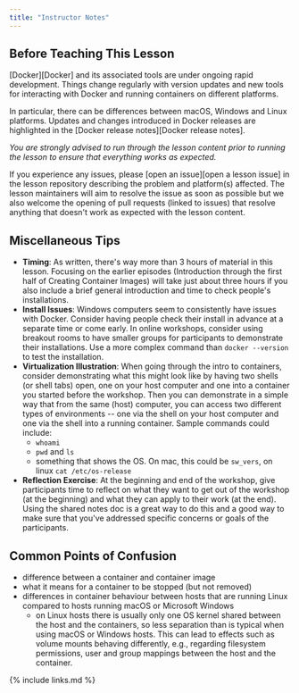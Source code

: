 ```yaml
---
title: "Instructor Notes"
---
```


## Before Teaching This Lesson

[Docker][Docker] and its associated tools are under ongoing rapid development. Things
change regularly with version updates and new tools for interacting with
Docker and running containers on different platforms.

In particular, there can be differences between macOS, Windows and Linux
platforms. Updates and changes introduced in Docker releases are highlighted
in the [Docker release notes][Docker release notes].

_You are strongly advised to run through the lesson content prior to running
the lesson to ensure that everything works as expected._

If you experience any issues, please [open an issue][open a lesson issue] in the lesson
repository describing the problem and platform(s) affected. The lesson maintainers will
aim to resolve the issue as soon as possible but we also welcome the opening
of pull requests (linked to issues) that resolve anything that doesn't work as
expected with the lesson content.

## Miscellaneous Tips

* **Timing**: As written, there's way more than 3 hours of material in this lesson.
Focusing on the earlier episodes (Introduction through the first half
of Creating Container Images) will take just about three hours if you
also include a brief general introduction and time to check people's
installations.
* **Install Issues**: Windows computers seem to consistently have issues with Docker.
Consider having people check their install in advance at a separate time or come early.
In online workshops, consider using breakout rooms to have smaller groups for
participants to demonstrate their installations. Use a more complex command than
`docker --version` to test the installation.
* **Virtualization Illustration**: When going through the intro to containers,
consider demonstrating what this might look like by having two shells (or shell tabs)
open, one on your host computer and one into a container you started before the
workshop. Then you can demonstrate in a simple way that from the same (host) computer,
you can access two different types of environments -- one via the shell on your
host computer and one via the shell into a running container. Sample commands could include: 
    * `whoami`
    * `pwd` and `ls`
    * something that shows the OS. On mac, this could be `sw_vers`, on linux `cat /etc/os-release`
* **Reflection Exercise**: At the beginning and end of the workshop, give participants time to
reflect on what they want to get out of the workshop (at the beginning) and what they
can apply to their work (at the end). Using the shared notes doc is a great way to
do this and a good way to make sure that you've addressed specific concerns or goals
of the participants.

## Common Points of Confusion

* difference between a container and container image
* what it means for a container to be stopped (but not removed)
* differences in container behaviour between hosts that are running Linux compared to hosts running macOS or Microsoft Windows
    * on Linux hosts there is usually only one OS kernel shared between the host and the containers, so less separation than is typical when using macOS or Windows hosts. This can lead to effects such as volume mounts behaving differently, e.g., regarding filesystem permissions, user and group mappings between the host and the container.

{% include links.md %}
